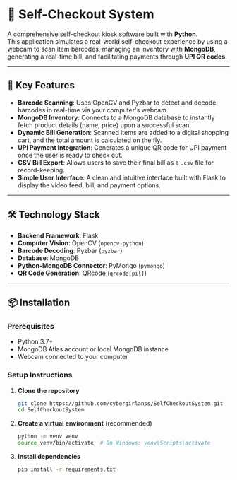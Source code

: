 # 🛒 Self-Checkout System

A comprehensive self-checkout kiosk software built with **Python**.  
This application simulates a real-world self-checkout experience by using a webcam to scan item barcodes, managing an inventory with **MongoDB**, generating a real-time bill, and facilitating payments through **UPI QR codes**.

---

## 🚀 Key Features

- **Barcode Scanning**: Uses OpenCV and Pyzbar to detect and decode barcodes in real-time via your computer's webcam.  
- **MongoDB Inventory**: Connects to a MongoDB database to instantly fetch product details (name, price) upon a successful scan.  
- **Dynamic Bill Generation**: Scanned items are added to a digital shopping cart, and the total amount is calculated on the fly.  
- **UPI Payment Integration**: Generates a unique QR code for UPI payment once the user is ready to check out.  
- **CSV Bill Export**: Allows users to save their final bill as a `.csv` file for record-keeping.  
- **Simple User Interface**: A clean and intuitive interface built with Flask to display the video feed, bill, and payment options.  

---

## 🛠 Technology Stack

- **Backend Framework**: Flask  
- **Computer Vision**: OpenCV (`opencv-python`)  
- **Barcode Decoding**: Pyzbar (`pyzbar`)  
- **Database**: MongoDB  
- **Python-MongoDB Connector**: PyMongo (`pymongo`)  
- **QR Code Generation**: QRcode (`qrcode[pil]`)  

---

## 📦 Installation

### Prerequisites
- Python 3.7+
- MongoDB Atlas account or local MongoDB instance
- Webcam connected to your computer

### Setup Instructions

1. **Clone the repository**
   ```bash
   git clone https://github.com/cybergirlanss/SelfCheckoutSystem.git
   cd SelfCheckoutSystem
   ```

2. **Create a virtual environment** (recommended)
   ```bash
   python -m venv venv
   source venv/bin/activate  # On Windows: venv\Scripts\activate
   ```

3. **Install dependencies**
   ```bash
   pip install -r requirements.txt
   ```

